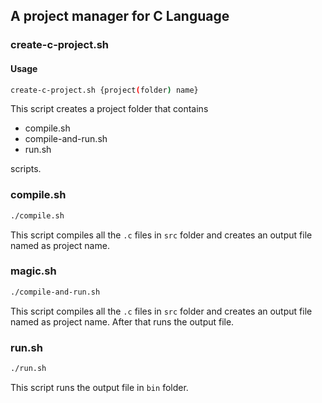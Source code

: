 ## A project manager for C Language

### create-c-project.sh
#### Usage
```bash
create-c-project.sh {project(folder) name}
```

This script creates a project folder that contains 

* compile.sh
* compile-and-run.sh
* run.sh

scripts.

### compile.sh
```bash
./compile.sh
```
This script compiles all the `.c` files in `src` folder and creates an output file named as project name.

### magic.sh
```bash
./compile-and-run.sh
```
This script compiles all the `.c` files in `src` folder and creates an output file named as project name. After that runs the output file.

### run.sh
```bash
./run.sh
```
This script runs the output file in `bin` folder.

